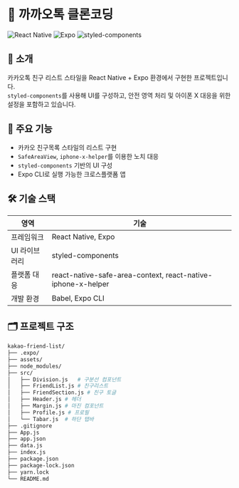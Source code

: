 # 📱 까까오톡 클론코딩 

![React Native](https://img.shields.io/badge/React%20Native-0.76.9-blue?logo=react)
![Expo](https://img.shields.io/badge/Expo-~52.0.46-9cf?logo=expo)
![styled-components](https://img.shields.io/badge/styled--components-%5E6.1.17-DB7093?logo=styled-components)

## 📌 소개

카카오톡 친구 리스트 스타일을 React Native + Expo 환경에서 구현한 프로젝트입니다.  
`styled-components`를 사용해 UI를 구성하고, 안전 영역 처리 및 아이폰 X 대응을 위한 설정을 포함하고 있습니다.


## 🧩 주요 기능

- 카카오 친구목록 스타일의 리스트 구현
- `SafeAreaView`, `iphone-x-helper`를 이용한 노치 대응
- `styled-components` 기반의 UI 구성
- Expo CLI로 실행 가능한 크로스플랫폼 앱

## 🛠️ 기술 스택

| 영역           | 기술                                                    |
|----------------|---------------------------------------------------------|
| 프레임워크     | React Native, Expo                |
| UI 라이브러리  | styled-components                             |
| 플랫폼 대응    | react-native-safe-area-context, react-native-iphone-x-helper |
| 개발 환경     | Babel, Expo CLI                                          |

## 🗂️ 프로젝트 구조

```bash
kakao-friend-list/
├── .expo/
├── assets/
├── node_modules/
├── src/
│   ├── Division.js   # 구분선 컴포넌트
│   ├── FriendList.js # 친구리스트
│   ├── FriendSection.js # 친구 토글
│   ├── Header.js # 헤더
│   ├── Margin.js # 마진 컴포넌트
│   ├── Profile.js # 프로필
│   └── Tabar.js  # 하단 탭바
├── .gitignore
├── App.js
├── app.json
├── data.js
├── index.js
├── package.json
├── package-lock.json
├── yarn.lock
└── README.md
